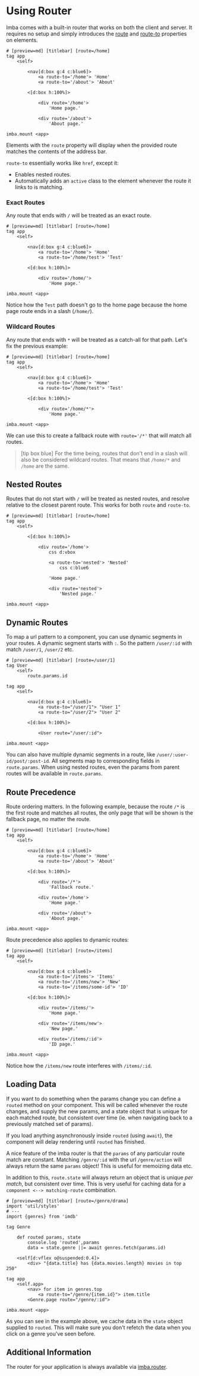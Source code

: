 # Using Router

Imba comes with a built-in router that works on both the client and
server. It requires no setup and simply introduces the
[route](api://Element.route) and [route-to](api://Element.route-to)
properties on elements.

```imba
# [preview=md] [titlebar] [route=/home]
tag app
	<self>

		<nav[d:box g:4 c:blue6]>
			<a route-to='/home'> 'Home'
			<a route-to='/about'> 'About'

		<[d:box h:100%]>

			<div route='/home'>
				'Home page.'

			<div route='/about'>
				'About page.'

imba.mount <app>
```

Elements with the `route` property will display when the provided
route matches the contents of the address bar.

`route-to` essentially works like `href`,
except it:
- Enables nested routes.
- Automatically adds an `active` class to the element whenever the
	route it links to is matching.

### Exact Routes

Any route that ends with `/` will be treated as an exact route.

```imba
# [preview=md] [titlebar] [route=/home]
tag app
	<self>

		<nav[d:box g:4 c:blue6]>
			<a route-to='/home'> 'Home'
			<a route-to='/home/test'> 'Test'

		<[d:box h:100%]>

			<div route='/home/'>
				'Home page.'

imba.mount <app>
```

Notice how the `Test` path doesn't go to the home page because
the home page route ends in a slash (`/home/`).

### Wildcard Routes

Any route that ends with `*` will be treated as a catch-all for that
path. Let's fix the previous example:

```imba
# [preview=md] [titlebar] [route=/home]
tag app
	<self>

		<nav[d:box g:4 c:blue6]>
			<a route-to='/home'> 'Home'
			<a route-to='/home/test'> 'Test'

		<[d:box h:100%]>

			<div route='/home/*'>
				'Home page.'

imba.mount <app>
```

We can use this to create a fallback route with `route='/*'` that will
match all routes.


> [tip box blue] For the time being, routes that don't end in a slash will also be
considered wildcard routes. That means that `/home/*` and `/home` are
the same.

## Nested Routes

Routes that do not start with `/` will be treated as nested routes,
and resolve relative to the closest parent route. This works for both
`route` and `route-to`.

```imba
# [preview=md] [titlebar] [route=/home]
tag app
	<self>

		<[d:box h:100%]>

			<div route='/home'>
				css d:vbox

				<a route-to='nested'> 'Nested'
					css c:blue6

				'Home page.'

				<div route='nested'>
					'Nested page.'

imba.mount <app>
```

## Dynamic Routes

To map a url pattern to a component, you can use dynamic segments in
your routes. A dynamic segment starts with `:`. So the pattern
`/user/:id` with match `/user/1`, `/user/2` etc.

```imba
# [preview=md] [titlebar] [route=/user/1]
tag User
	<self>
		route.params.id

tag app
	<self>

		<nav[d:box g:4 c:blue6]>
			<a route-to="/user/1"> "User 1"
			<a route-to="/user/2"> "User 2"

		<[d:box h:100%]>

			<User route="/user/:id">

imba.mount <app>
```

You can also have multiple dynamic segments in a route, like
`/user/:user-id/post/:post-id`. All segments map to corresponding
fields in `route.params`. When using nested routes, even the params
from parent routes will be available in `route.params`.

## Route Precedence

Route ordering matters. In the following example, because the route
`/*` is the first route and matches all routes, the only page that
will be shown is the fallback page, no matter the route.

```imba
# [preview=md] [titlebar] [route=/home]
tag app
	<self>

		<nav[d:box g:4 c:blue6]>
			<a route-to='/home'> 'Home'
			<a route-to='/about'> 'About'

		<[d:box h:100%]>

			<div route='/*'>
				'Fallback route.'

			<div route='/home'>
				'Home page.'

			<div route='/about'>
				'About page.'

imba.mount <app>
```

Route precedence also applies to dynamic routes:

```imba
# [preview=md] [titlebar] [route=/items]
tag app
	<self>

		<nav[d:box g:4 c:blue6]>
			<a route-to='/items'> 'Items'
			<a route-to='/items/new'> 'New'
			<a route-to='/items/some-id'> 'ID'

		<[d:box h:100%]>

			<div route='/items/'>
				'Home page.'

			<div route='/items/new'>
				'New page.'

			<div route='/items/:id'>
				'ID page.'

imba.mount <app>
```

Notice how the `/items/new` route interferes with `/items/:id`.

## Loading Data

If you want to do something when the params change you can define a
`routed` method on your component. This will be called whenever the
route changes, and supply the new params, and a state object that is
unique for each matched route, but consistent over time (ie. when
navigating back to a previously matched set of params).

If you load anything asynchronously inside `routed` (using `await`),
the component will delay rendering until `routed` has finished.

A nice feature of the imba router is that the `params` of any
particular route match are constant. Matching `/genre/:id` with the
url `/genre/action` will always return the same `params` object!
This is useful for memoizing data etc.

In addition to this, `route.state` will always return an object that
is unique *per match*, but consistent over time. This is very useful
for caching data for a `component <--> matching-route` combination.

```imba app.imba
# [preview=md] [titlebar] [route=/genre/drama]
import 'util/styles'
# ---
import {genres} from 'imdb'

tag Genre

    def routed params, state
        console.log 'routed',params
        data = state.genre ||= await genres.fetch(params.id)

    <self[d:vflex o@suspended:0.4]>
        <div> "{data.title} has {data.movies.length} movies in top 250"

tag app
    <self.app>
        <nav> for item in genres.top
            <a route-to="/genre/{item.id}"> item.title
        <Genre.page route="/genre/:id">

imba.mount <app>
```

As you can see in the example above, we cache data in the `state`
object supplied to `routed`. This will make sure you don't refetch the
data when you click on a genre you've seen before.

## Additional Information

The router for your application is always available via
[imba.router](api://imba.router).
